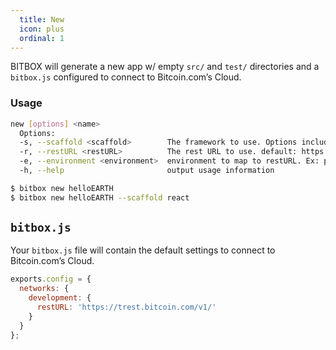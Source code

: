 ```yaml
---
  title: New
  icon: plus
  ordinal: 1
---
```


BITBOX will generate a new app w/ empty `src/` and `test/` directories and a `bitbox.js` configured to connect to Bitcoin.com’s Cloud.

### Usage

```bash
new [options] <name>
  Options:
  -s, --scaffold <scaffold>        The framework to use. Options include react, angular, node, next, vue and websockets. (Default: react)
  -r, --restURL <restURL>          The rest URL to use. default: https://trest.bitcoin.com/v1/
  -e, --environment <environment>  environment to map to restURL. Ex: production, staging. Default: development
  -h, --help                       output usage information

$ bitbox new helloEARTH
$ bitbox new helloEARTH --scaffold react
```

## `bitbox.js`
Your `bitbox.js` file will contain the default settings to connect to Bitcoin.com’s Cloud.

```javascript
exports.config = {
  networks: {
    development: {
      restURL: 'https://trest.bitcoin.com/v1/'
    }
  }
};
```
